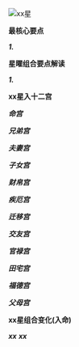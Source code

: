 ![xx星](./xx星.png)

**最核心要点**

***1.***

**星曜组合要点解读**

***1.***

**xx星入十二宫**

***命宫***

***兄弟宫***

***夫妻宫***

***子女宫***

***财帛宫***

***疾厄宫***

***迁移宫***

***交友宫***

***官禄宫***

***田宅宫***

***福德宫***

***父母宫***

**xx星组合变化(入命)**

***xx***
***xx***
